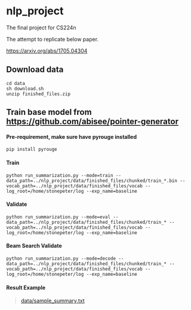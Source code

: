 # nlp_project
The final project for CS224n

The attempt to replicate below paper.

https://arxiv.org/abs/1705.04304

## Download data
```
cd data
sh download.sh
unzip finished_files.zip
```
## Train base model from https://github.com/abisee/pointer-generator
#### Pre-requirement, make sure have pyrouge installed
```
pip install pyrouge
```
#### Train
```
python run_summarization.py --mode=train --data_path=../nlp_project/data/finished_files/chunked/train_*.bin --vocab_path=../nlp_project/data/finished_files/vocab --log_root=/home/stonepeter/log --exp_name=baseline
```

#### Validate
```
python run_summarization.py --mode=eval --data_path=../nlp_project/data/finished_files/chunked/train_* --vocab_path=../nlp_project/data/finished_files/vocab --log_root=/home/stonepeter/log --exp_name=baseline
```
#### Beam Search Validate
```
python run_summarization.py --mode=decode --data_path=../nlp_project/data/finished_files/chunked/train_* --vocab_path=../nlp_project/data/finished_files/vocab --log_root=/home/stonepeter/log --exp_name=baseline
```
#### Result Example
> [data/sample_summary.txt](https://github.com/peter6888/nlp_project/blob/master/data/sample_summary.txt)
